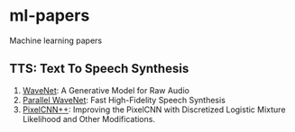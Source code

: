 # ml-papers
Machine learning papers

## TTS: Text To Speech Synthesis

1. [WaveNet](./tts/wavenet.md): A Generative Model for Raw Audio
2. [Parallel WaveNet](./tts/parallel_wavenet.md): Fast High-Fidelity Speech Synthesis
3. [PixelCNN++](./tts/pixelcnnpp.md): Improving the PixelCNN with Discretized Logistic Mixture Likelihood and Other Modifications.
